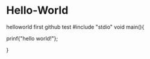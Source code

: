 # Hello-World
helloworld first github test
#include "stdio"
void main(){

  prinf{"hello world!"};
  
}
